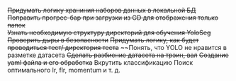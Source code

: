 ~~Придумать логику храниния наборов данных в локальной БД~~  
~~Поправить прогрес-бар при загрузки из GD для отображения только папок~~  
~~Узнать необходимую структуру директорий для обучения YoloSeg~~
~~Проверить дыры в безопасности~~
~~Придумать логику, как будет проводиться тест/ директория теста~~
~~Понять, что YOLO не нравится в разметке датасета
~~Сделать разбиение датасета на трэин, вал~~
~~Создание yaml файла и его обработка~~
Вкрутить классификацию
Поиск оптимального lr, flr, momentum и т. д.